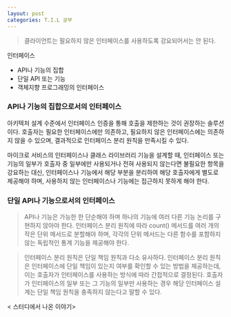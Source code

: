 ```yaml
---
layout: post
categories: T.I.L 공부
---
```

> 클라이언트는 필요하지 않은 인터페이스를 사용하도록 강요되어서는 안 된다. 

인터페이스
- API나 기능의 집합
- 단일 API 또는 기능
- 객체지향 프로그래밍의 인터페이스 

### API나 기능의 집합으로서의 인터페이스 
아키텍처 설계 수준에서 인터페이스 인증을 통해 호출을 제한하는 것이 권장하는 솔루션이다. 
호출자는 필요한 인터페이스에만 의존하고, 필요하지 않은 인터페이스에는 의존하지 않을 수 있으며, 결과적으로 인터페이스 분리 원칙을 만족시킬 수 있다. 

마이크로 서비스의 인터페이스나 클래스 라이브러리 기능을 설계할 때, 인터페이스 또는 기능의 일부가 호출자 중 일부에만 사용되거나 전혀 사용되지 않는다면 불필요한 항목을 강요하는 대신, 인터페이스나 기능에서 해당 부분을 분리하여 해당 호출자에게 별도로 제공해야 하며, 사용하지 않는 인터페이스나 기능에는 접근하지 못하게 해야 한다.

### 단일 API나 기능으로서의 인터페이스

> API나 기능은 가능한 한 단순해야 하며 하나의 기능에 여러 다른 기능 논리를  구현하지 않아야 한다. 
> 인터페이스 분리 원칙에 따라 count() 메서드를 여러 개의 작은 단위 메서드로 분할해야 하며, 각각의 단위 메서드는 다른 함수를 포함하지 않는 독립적인 통계 기능을 제공해야 한다. 

> 인터페이스 분리 원칙은 단일 책임 원칙과 다소 유사하다. 인터페이스 분리 원칙은 인터페이스에 단일 책임이 있는지 여부를 확인할 수 있는 방법을 제공하는데, 이는 호출자가 인터페이스를 사용하는 방식에 따라 간접적으로 결정된다. 호출자가 인터페이스의 일부 또는 그 기능의 일부만 사용하는 경우 해당 인터페이스 설계는 단일 책임 원칙을 충족하지 않는다고 말할 수 있다. 

< 스터디에서 나온 이야기>
